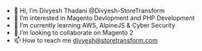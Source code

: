 - 👋 Hi, I’m Divyesh Thadani @Divyesh-StoreTransform
- 👀 I’m interested in Magento Devlopment and PHP Development
- 🌱 I’m currently learning AWS, AlpineJS & Cyber Security
- 💞️ I’m looking to collaborate on Magento 2
- 📫 How to reach me divyesh@storetransform.com
